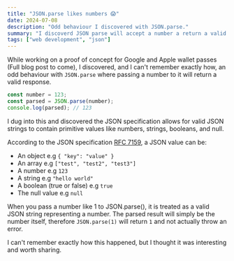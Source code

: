```yaml
---
title: "JSON.parse likes numbers 😱"
date: 2024-07-08
description: "Odd behaviour I discovered with JSON.parse."
summary: "I discoverd JSON parse will accept a number a return a valid response."
tags: ["web development", "json"]
---
```

While working on a proof of concept for Google and Apple wallet passes (Full blog post to come), I discovered, and I can't remember exactly how, an odd behaviour with `JSON.parse` where passing a number to it will return a valid response.

```javascript
const number = 123;
const parsed = JSON.parse(number);
console.log(parsed); // 123
```

I dug into this and discovered the JSON specification allows for valid JSON strings to contain primitive values like numbers, strings, booleans, and null.

According to the JSON specification [RFC 7159](https://datatracker.ietf.org/doc/html/rfc7159.html), a JSON value can be:
- An object e.g `{ "key": "value" }`
- An array e.g `["test", "test2", "test3"]`
- A number e.g `123`
- A string e.g `"hello world"`
- A boolean (true or false) e.g `true`
- The null value e.g `null`

When you pass a number like 1 to JSON.parse(), it is treated as a valid JSON string representing a number. The parsed result will simply be the number itself, therefore `JSON.parse(1)` will return `1` and not actually throw an error.

I can't remember exactly how this happened, but I thought it was interesting and worth sharing.